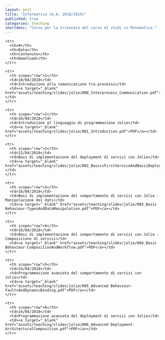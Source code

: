 ```yaml
---
layout: post
title: "Informatica (A.A. 2018/2019)"
published: true
categories: teaching
shortdesc: "Corso per la triennale del corso di studi in Matematica."
---
```


<table class="table">

  <thead> 

    <tr> 
      <th>#</th> 
      <th>Data</th> 
      <th>Contenuto</th> 
      <th>Download</th>
    </tr> 

  </thead> 
  <tbody>   

    <tr> 
      <th scope="row">1</th> 
      <td>10/04/2018</td> 
      <td>Introduzione alla comunicazione tra processi</td> 
      <td><a target="_blank" href="assets/teaching/slides/jolie/000_Interprocess_Communication.pdf">PDF</a></td>
    </tr> 

    <tr> 
      <th scope="row">2</th> 
      <td>10/04/2018</td> 
      <td>Introduzione al linguaggio di programmazione Jolie</td> 
      <td><a target="_blank" href="assets/teaching/slides/jolie/001_Introduction.pdf">PDF</a></td>
    </tr>

    <tr> 
      <th scope="row">2</th> 
      <td>12/04/2018</td> 
      <td>Basi di implementazione del deployment di servizi con Jolie</td> 
      <td><a target="_blank" href="assets/teaching/slides/jolie/002_BasicsFirstServiceAndBasicDeployment.pdf">PDF</a></td>
    </tr>

    <tr> 
      <th scope="row">3</th> 
      <td>16/04/2018</td> 
      <td>Basi di implementazione del comportamento di servizi con Jolie - Manipolazione dei dati</td> 
      <td><a target="_blank" href="assets/teaching/slides/jolie/003_Basic Behaviour-TypesAndDataManipulation.pdf">PDF</a></td>
    </tr>

    <tr> 
      <th scope="row">4</th> 
      <td>16/04/2018</td> 
      <td>Basi di implementazione del comportamento di servizi con Jolie - Composizione di servizi</td> 
      <td><a target="_blank" href="assets/teaching/slides/jolie/004_Basic Behaviour-CompositionAndWorkflow.pdf">PDF</a></td>
    </tr>

    <tr> 
      <th scope="row">5</th> 
      <td>24/04/2018</td> 
      <td>Programmazione avanzata del comportamento di servizi con Jolie</td> 
      <td><a target="_blank" href="assets/teaching/slides/jolie/005_Advanced Behaviour-FaultsAndDynamicBinding.pdf">PDF</a></td>
    </tr>

    <tr> 
      <th scope="row">6</th> 
      <td>24/04/2018</td> 
      <td>Programmazione avanzata del deployment di servizi con Jolie</td> 
      <td><a target="_blank" href="assets/teaching/slides/jolie/006_Advanced Deployment-ArchitecturalComposition.pdf">PDF</a></td>
    </tr>

  </tbody> 

</table>
